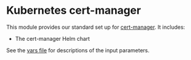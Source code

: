 # Kubernetes cert-manager

This module provides our standard set up for [cert-manager](https://cert-manager.io/). It includes:

- The cert-manager Helm chart

See the [vars file](./vars.tf) for descriptions of the input parameters.
